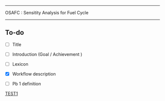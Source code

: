 *****************************************
OSAFC  : Sensitity Analysis for Fuel Cycle
*****************************************


To-do
----

- [ ] Title
- [ ] Introduction (Goal / Achievement )
- [ ] Lexicon
- [x] Workflow description
- [ ] Pb 1 definition

    
[TEST1](TEST1.md)
